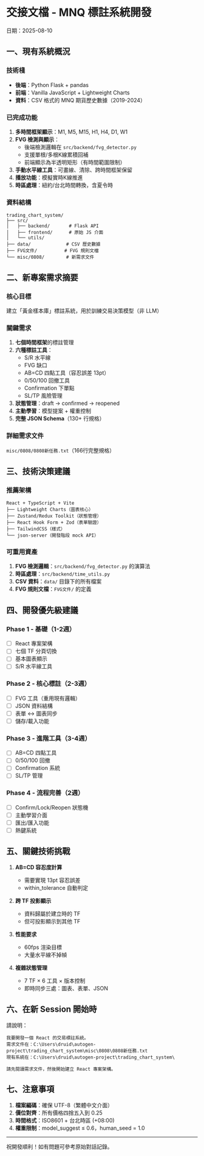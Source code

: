 # 交接文檔 - MNQ 標註系統開發
日期：2025-08-10

## 一、現有系統概況

### 技術棧
- **後端**：Python Flask + pandas
- **前端**：Vanilla JavaScript + Lightweight Charts
- **資料**：CSV 格式的 MNQ 期貨歷史數據（2019-2024）

### 已完成功能
1. **多時間框架顯示**：M1, M5, M15, H1, H4, D1, W1
2. **FVG 檢測與顯示**：
   - 後端檢測邏輯在 `src/backend/fvg_detector.py`
   - 支援單根/多根K線累積回補
   - 前端顯示為半透明矩形（有時間範圍限制）
3. **手動水平線工具**：可畫線、清除、跨時間框架保留
4. **播放功能**：模擬實時K線推進
5. **時區處理**：紐約/台北時間轉換，含夏令時

### 資料結構
```
trading_chart_system/
├── src/
│   ├── backend/       # Flask API
│   ├── frontend/      # 原始 JS 介面
│   └── utils/
├── data/             # CSV 歷史數據
├── FVG文件/          # FVG 規則文檔
└── misc/0808/        # 新需求文件
```

## 二、新專案需求摘要

### 核心目標
建立「黃金樣本庫」標註系統，用於訓練交易決策模型（非 LLM）

### 關鍵需求
1. **七個時間框架**的標註管理
2. **六種標註工具**：
   - S/R 水平線
   - FVG 缺口
   - AB=CD 四點工具（容忍誤差 13pt）
   - 0/50/100 回撤工具
   - Confirmation 下單點
   - SL/TP 風險管理
3. **狀態管理**：draft → confirmed → reopened
4. **主動學習**：模型提案 + 權重控制
5. **完整 JSON Schema**（130+ 行規格）

### 詳細需求文件
`misc/0808/0808新任務.txt`（166行完整規格）

## 三、技術決策建議

### 推薦架構
```
React + TypeScript + Vite
├── Lightweight Charts（圖表核心）
├── Zustand/Redux Toolkit（狀態管理）
├── React Hook Form + Zod（表單驗證）
├── TailwindCSS（樣式）
└── json-server（開發階段 mock API）
```

### 可重用資產
1. **FVG 檢測邏輯**：`src/backend/fvg_detector.py` 的演算法
2. **時區處理**：`src/backend/time_utils.py`
3. **CSV 資料**：`data/` 目錄下的所有檔案
4. **FVG 規則文檔**：`FVG文件/` 的定義

## 四、開發優先級建議

### Phase 1 - 基礎（1-2週）
- [ ] React 專案架構
- [ ] 七個 TF 分頁切換
- [ ] 基本圖表顯示
- [ ] S/R 水平線工具

### Phase 2 - 核心標註（2-3週）
- [ ] FVG 工具（重用現有邏輯）
- [ ] JSON 資料結構
- [ ] 表單 ↔ 圖表同步
- [ ] 儲存/載入功能

### Phase 3 - 進階工具（3-4週）
- [ ] AB=CD 四點工具
- [ ] 0/50/100 回撤
- [ ] Confirmation 系統
- [ ] SL/TP 管理

### Phase 4 - 流程完善（2週）
- [ ] Confirm/Lock/Reopen 狀態機
- [ ] 主動學習介面
- [ ] 匯出/匯入功能
- [ ] 熱鍵系統

## 五、關鍵技術挑戰

1. **AB=CD 容忍度計算**
   - 需要實現 13pt 容忍誤差
   - within_tolerance 自動判定

2. **跨 TF 投影顯示**
   - 資料歸屬於建立時的 TF
   - 但可投影顯示到其他 TF

3. **性能要求**
   - 60fps 渲染目標
   - 大量水平線不掉幀

4. **複雜狀態管理**
   - 7 TF × 6 工具 × 版本控制
   - 即時同步三處：圖表、表單、JSON

## 六、在新 Session 開始時

請說明：
```
我要開發一個 React 的交易標註系統。
需求文件在：C:\Users\druid\autogen-project\trading_chart_system\misc\0808\0808新任務.txt
現有系統在：C:\Users\druid\autogen-project\trading_chart_system\

請先閱讀需求文件，然後開始建立 React 專案架構。
```

## 七、注意事項

1. **檔案編碼**：確保 UTF-8（繁體中文介面）
2. **價位對齊**：所有價格四捨五入到 0.25
3. **時間格式**：ISO8601 + 台北時區 (+08:00)
4. **權重限制**：model_suggest ≤ 0.6，human_seed = 1.0

---

祝開發順利！如有問題可參考原始對話記錄。